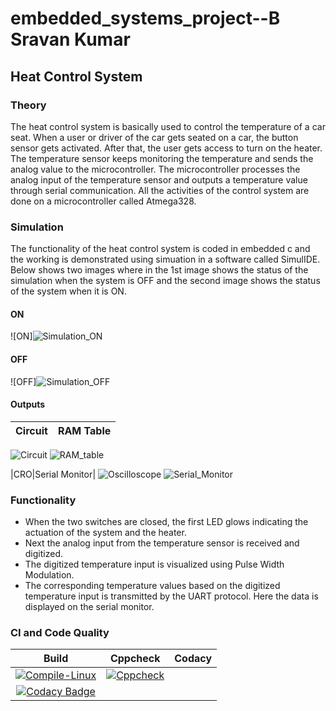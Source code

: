 # embedded_systems_project--B Sravan Kumar

## Heat Control System 

### Theory

The heat control system is basically used to control the temperature of a car seat. When a user or driver of the car gets seated on a car, the button sensor gets activated. After that, the user gets access to turn on the heater. The temperature sensor keeps monitoring the temperature and sends the analog value to the microcontroller. The microcontroller processes the analog input of the temperature sensor and outputs a temperature value through serial communication. All the activities of the control system are done on a microcontroller called Atmega328.

### Simulation

The functionality of the heat control system is coded in embedded c and the working is demonstrated using simuation in a software called SimulIDE.
Below shows two images where in the 1st image shows the status of the simulation when the system is OFF and the second image shows the status of the system when it is ON. 

#### ON
![ON]![Simulation_ON](https://user-images.githubusercontent.com/101509869/164460202-388ece5f-6d09-4fb9-be7d-4b2365c79813.PNG)


#### OFF
![OFF]![Simulation_OFF](https://user-images.githubusercontent.com/101509869/164460405-4f6b9cde-5a50-4237-968e-d380518a396c.PNG)


#### Outputs

|Circuit|RAM Table|
|:--:|:--:|
![Circuit](https://user-images.githubusercontent.com/101509869/164460604-0f456f0d-7880-4daf-bfe6-b2209c53fb94.gif)
![RAM_table](https://user-images.githubusercontent.com/101509869/164460695-b5238126-daef-4fe5-9e41-56421080bff6.gif)

|CRO|Serial Monitor|
![Oscilloscope](https://user-images.githubusercontent.com/101509869/164460743-64ef4c37-1883-4fb1-baa9-8571aa772c55.gif)
![Serial_Monitor](https://user-images.githubusercontent.com/101509869/164460781-8b1f1f48-6942-4c3f-8455-1ea909a8bfd0.gif)


### Functionality 

* When the two switches are closed, the first LED glows indicating the actuation of the system and the heater.
* Next the analog input from the temperature sensor is received and digitized.
* The digitized temperature input is visualized using Pulse Width Modulation.
* The corresponding temperature values based on the digitized temperature input is transmitted by the UART protocol. Here the data is displayed on the serial monitor.




### CI and Code Quality

|Build|Cppcheck|Codacy|
|:--:|:--:|:--:|
[![Compile-Linux](https://github.com/Sravan4803/M2_Heat_Control_System/actions/workflows/Compile.yml/badge.svg)](https://github.com/Sravan4803/M2_Heat_Control_System/actions/workflows/Compile.yml)|[![Cppcheck](https://github.com/Sravan4803/M2_Heat_Control_System/actions/workflows/CodeQuality.yml/badge.svg)](https://github.com/Sravan4803/M2_Heat_Control_System/actions/workflows/CodeQuality.yml)|
[![Codacy Badge](https://app.codacy.com/project/badge/Grade/a1699b8edd7b49c884bc375bc83525a7)](https://www.codacy.com/gh/Sravan4803/M2_Heat_Control_System/dashboard?utm_source=github.com&amp;utm_medium=referral&amp;utm_content=Sravan4803/M2_Heat_Control_System&amp;utm_campaign=Badge_Grade)|
